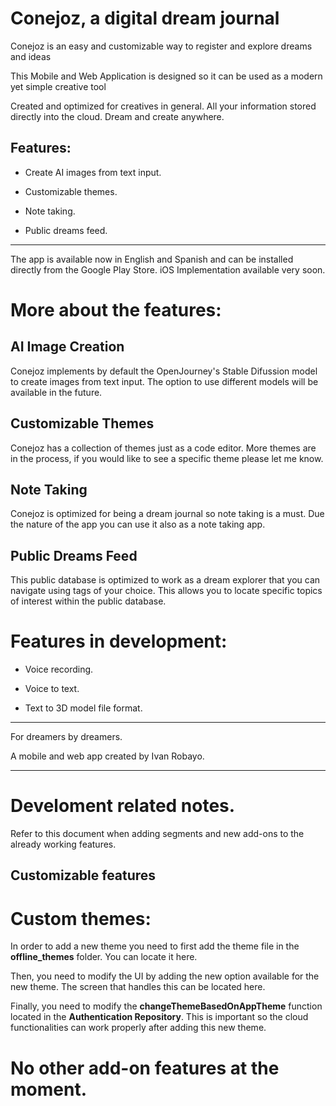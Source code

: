 # Conejoz, a digital dream journal

Conejoz is an easy and customizable way to register and explore dreams and ideas

This Mobile and Web Application is designed so it can be used as a modern yet simple creative tool

Created and optimized for creatives in general. All your information stored directly into the cloud. Dream and create anywhere.

## Features:

- Create AI images from text input. 

- Customizable themes. 

- Note taking.

- Public dreams feed.

-------------------------------------------

The app is available now in English and Spanish and can be installed directly from the Google Play Store. iOS Implementation available very soon. 

# More about the features: 

## AI Image Creation

Conejoz implements by default the OpenJourney's Stable Difussion model to create images from text input. The option to use different models will be available in the future.

## Customizable Themes

Conejoz has a collection of themes just as a code editor. More themes are in the process, if you would like to see a specific theme please let me know.

## Note Taking

Conejoz is optimized for being a dream journal so note taking is a must. Due the nature of the app you can use it also as a note taking app.

## Public Dreams Feed

This public database is optimized to work as a dream explorer that you can navigate using tags of your choice. This allows you to locate specific topics of interest within the public database.

# Features in development:

- Voice recording.

- Voice to text.

- Text to 3D model file format.

-------------------------------------------

For dreamers by dreamers.

A mobile and web app created by Ivan Robayo.

-------------------------------------------

# Develoment related notes. 

Refer to this document when adding segments and new add-ons to the already working features. 

## Customizable features 

# Custom themes:

In order to add a new theme you need to first add the theme file in the **offline_themes** folder. You can locate it here. 

Then, you need to modify the UI by adding the new option available for the new theme. The screen that handles this can be located here. 

Finally, you need to modify the **changeThemeBasedOnAppTheme** function located in the **Authentication Repository**. This is important so the cloud functionalities can work properly after adding this new theme. 

# No other add-on features at the moment. 
